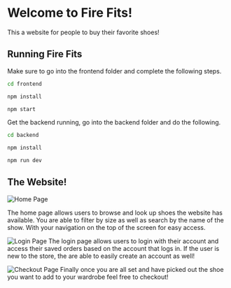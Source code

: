 # Welcome to Fire Fits!

This a website for people to buy their favorite shoes!

## Running Fire Fits

Make sure to go into the frontend folder and complete the following steps.

```bash
cd frontend
```

```bash
npm install
```

```bash
npm start
```

Get the backend running, go into the backend folder and do the following.

```bash
cd backend
```

```bash
npm install
```

```bash
npm run dev
```

## The Website!

![Home Page](frontend/public/FireFitsSC/Screenshot%202024-03-16%20at%201.23.49 PM.png)

The home page allows users to browse and look up shoes the website has available. You are able to filter by size as well as search by the name of the show. With your navigation on the top of the screen for easy access.

![Login Page](frontend/public/FireFitsSC/Screenshot%202024-03-16%20at%201.23.59 PM.png)
The login page allows users to login with their account and access their saved orders based on the account that logs in. If the user is new to the store, the are able to easily create an account as well!

![Checkout Page](frontend/public/FireFitsSC/Screenshot%202024-03-16%20at%201.26.11 PM.png)
Finally once you are all set and have picked out the shoe you want to add to your wardrobe feel free to checkout!
